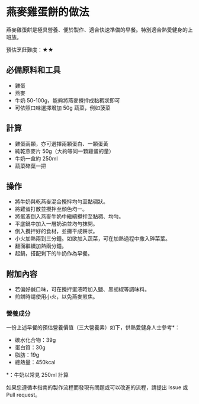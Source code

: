 # 燕麥雞蛋餅的做法

燕麥雞蛋餅是極具營養、便於製作、適合快速準備的早餐。特別適合熱愛健身的上班族。

預估烹飪難度：★★

## 必備原料和工具

- 雞蛋
- 燕麥
- 牛奶 50-100g，能夠將燕麥攪拌成黏稠狀即可
- 可依照口味選擇增加 50g 蔬菜，例如菠菜

## 計算

- 雞蛋兩顆，亦可選擇兩顆蛋白、一顆蛋黃
- 純乾燕麥片 50g（大約等同一顆雞蛋的量）
- 牛奶一盒約 250ml
- 蔬菜碎葉一把

## 操作

- 將牛奶與乾燕麥混合攪拌均勻至黏稠狀。
- 將雞蛋打散並攪拌至顏色均一。
- 將蛋液倒入燕麥牛奶中繼續攪拌至黏稠、均勻。
- 平底鍋中加入一層奶油並均勻抹開。
- 倒入攪拌好的食材，並攤平成餅狀。
- 小火加熱兩到三分鐘。如欲加入蔬菜，可在加熱過程中撒入碎菜葉。
- 翻面繼續加熱兩分鐘。
- 起鍋，搭配剩下的牛奶作為早餐。

## 附加內容

- 若偏好鹹口味，可在攪拌蛋液時加入鹽、黑胡椒等調味料。
- 煎餅時請使用小火，以免燕麥煎焦。

### 營養成分

一份上述早餐的預估營養價值（三大營養素）如下，供熱愛健身人士參考*：

- 碳水化合物：39g  
- 蛋白質：30g  
- 脂肪：19g  
- 總熱量：450kcal  

*：牛奶以常見 250ml 計算

如果您遵循本指南的製作流程而發現有問題或可以改進的流程，請提出 Issue 或 Pull request。
